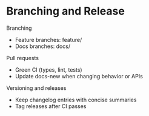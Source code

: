 # Branching and Release

Branching
- Feature branches: feature/<short-purpose>
- Docs branches: docs/<short-purpose>

Pull requests
- Green CI (types, lint, tests)
- Update docs-new when changing behavior or APIs

Versioning and releases
- Keep changelog entries with concise summaries
- Tag releases after CI passes
